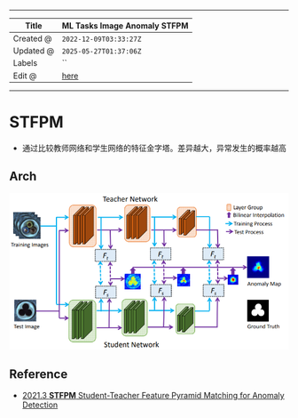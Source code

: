 -----

| Title     | ML Tasks Image Anomaly STFPM                          |
| --------- | ----------------------------------------------------- |
| Created @ | `2022-12-09T03:33:27Z`                                |
| Updated @ | `2025-05-27T01:37:06Z`                                |
| Labels    | \`\`                                                  |
| Edit @    | [here](https://github.com/junxnone/aiwiki/issues/324) |

-----

# STFPM

  - 通过比较教师网络和学生网络的特征金字塔。差异越大，异常发生的概率越高

## Arch

![image](media/1c3acd169fa2fb6cd4687ad61cd14a4b85760001.png)

## Reference

  - [2021.3 **STFPM** Student-Teacher Feature Pyramid Matching for
    Anomaly Detection](https://arxiv.org/pdf/2103.04257.pdf)
